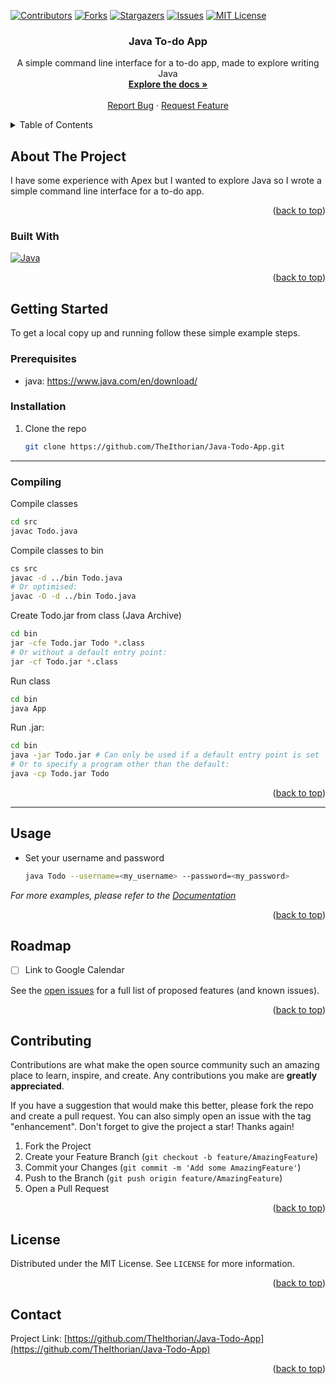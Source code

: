 <a name="readme-top"></a>

[![Contributors][contributors-shield]][contributors-url]
[![Forks][forks-shield]][forks-url]
[![Stargazers][stars-shield]][stars-url]
[![Issues][issues-shield]][issues-url]
[![MIT License][license-shield]][license-url]

<h3 align="center">Java To-do App</h3>
<div>
  <p align="center">
    A simple command line interface for a to-do app, made to explore writing Java
    <br />
    <a href="https://github.com/TheIthorian/Java-Todo-App"><strong>Explore the docs »</strong></a>
    <br />
    <br />
    <a href="https://github.com/TheIthorian/Java-Todo-App/issues">Report Bug</a>
    ·
    <a href="https://github.com/TheIthorian/Java-Todo-App/issues">Request Feature</a>
  </p>
</div>

<!-- TABLE OF CONTENTS -->
<details>
  <summary>Table of Contents</summary>
  <ol>
    <li>
      <a href="#about-the-project">About The Project</a>
      <ul>
        <li><a href="#built-with">Built With</a></li>
      </ul>
    </li>
    <li>
      <a href="#getting-started">Getting Started</a>
      <ul>
        <li><a href="#prerequisites">Prerequisites</a></li>
        <li><a href="#installation">Installation</a></li>
      </ul>
    </li>
    <li><a href="#usage">Usage</a></li>
    <li><a href="#roadmap">Roadmap</a></li>
    <li><a href="#contributing">Contributing</a></li>
    <li><a href="#license">License</a></li>
    <li><a href="#contact">Contact</a></li>
    <li><a href="#acknowledgments">Acknowledgments</a></li>
  </ol>
</details>

<!-- ABOUT THE PROJECT -->

## About The Project

<!-- [![Java To-do App Screen Shot][product-screenshot]](https://example.com) -->

I have some experience with Apex but I wanted to explore Java so I wrote a simple command line interface for a to-do app.

<p align="right">(<a href="#readme-top">back to top</a>)</p>

### Built With

[![Java][java.com]][java-url]

<p align="right">(<a href="#readme-top">back to top</a>)</p>

<!-- GETTING STARTED -->

## Getting Started

To get a local copy up and running follow these simple example steps.

### Prerequisites

-   java: https://www.java.com/en/download/

### Installation

1. Clone the repo
    ```sh
    git clone https://github.com/TheIthorian/Java-Todo-App.git
    ```

---

### Compiling

Compile classes

```sh
cd src
javac Todo.java
```

Compile classes to bin

```sh
cs src
javac -d ../bin Todo.java
# Or optimised:
javac -O -d ../bin Todo.java
```

Create Todo.jar from class (Java Archive)

```sh
cd bin
jar -cfe Todo.jar Todo *.class
# Or without a default entry point:
jar -cf Todo.jar *.class
```

Run class

```sh
cd bin
java App
```

Run .jar:

```sh
cd bin
java -jar Todo.jar # Can only be used if a default entry point is set
# Or to specify a program other than the default:
java -cp Todo.jar Todo
```

<p align="right">(<a href="#readme-top">back to top</a>)</p>

---

<!-- USAGE EXAMPLES -->

## Usage

-   Set your username and password
    ```sh
    java Todo --username=<my_username> --password=<my_password>
    ```

_For more examples, please refer to the [Documentation](https://github.com/TheIthorian/Java-Todo-App)_

<p align="right">(<a href="#readme-top">back to top</a>)</p>

<!-- ROADMAP -->

## Roadmap

-   [ ] Link to Google Calendar

See the [open issues](https://github.com/TheIthorian/Java-Todo-App/issues) for a full list of proposed features (and known issues).

<p align="right">(<a href="#readme-top">back to top</a>)</p>

<!-- CONTRIBUTING -->

## Contributing

Contributions are what make the open source community such an amazing place to learn, inspire, and create. Any contributions you make are **greatly appreciated**.

If you have a suggestion that would make this better, please fork the repo and create a pull request. You can also simply open an issue with the tag "enhancement".
Don't forget to give the project a star! Thanks again!

1. Fork the Project
2. Create your Feature Branch (`git checkout -b feature/AmazingFeature`)
3. Commit your Changes (`git commit -m 'Add some AmazingFeature'`)
4. Push to the Branch (`git push origin feature/AmazingFeature`)
5. Open a Pull Request

<p align="right">(<a href="#readme-top">back to top</a>)</p>

<!-- LICENSE -->

## License

Distributed under the MIT License. See `LICENSE` for more information.

<p align="right">(<a href="#readme-top">back to top</a>)</p>

<!-- CONTACT -->

## Contact

Project Link: [https://github.com/TheIthorian/Java-Todo-App](https://github.com/TheIthorian/Java-Todo-App)

<p align="right">(<a href="#readme-top">back to top</a>)</p>

<!-- MARKDOWN LINKS & IMAGES -->
<!-- https://www.markdownguide.org/basic-syntax/#reference-style-links -->

[contributors-shield]: https://img.shields.io/github/contributors/TheIthorian/Java-Todo-App.svg?style=for-the-badge
[contributors-url]: https://github.com/TheIthorian/Java-Todo-App/graphs/contributors
[forks-shield]: https://img.shields.io/github/forks/TheIthorian/Java-Todo-App.svg?style=for-the-badge
[forks-url]: https://github.com/TheIthorian/Java-Todo-App/network/members
[stars-shield]: https://img.shields.io/github/stars/TheIthorian/Java-Todo-App.svg?style=for-the-badge
[stars-url]: https://github.com/TheIthorian/Java-Todo-App/stargazers
[issues-shield]: https://img.shields.io/github/issues/TheIthorian/Java-Todo-App.svg?style=for-the-badge
[issues-url]: https://github.com/TheIthorian/Java-Todo-App/issues
[license-shield]: https://img.shields.io/github/license/TheIthorian/Java-Todo-App.svg?style=for-the-badge
[license-url]: https://github.com/TheIthorian/Java-Todo-App/blob/master/LICENSE.txt
[product-screenshot]: images/screenshot.png
[java.com]: https://img.shields.io/badge/Java-0769AD?style=for-the-badge&logo=java&logoColor=white
[java-url]: https://www.java.com/en/
